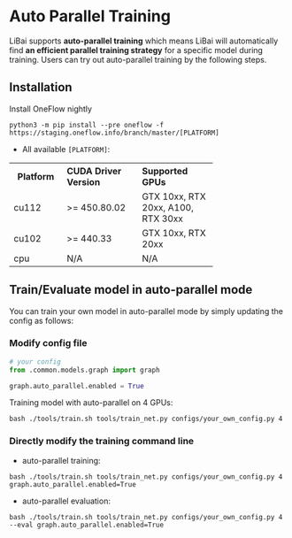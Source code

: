 # Auto Parallel Training

LiBai supports **auto-parallel training** which means LiBai will automatically find **an efficient parallel training strategy** for a specific model during training. Users can try out auto-parallel training by the following steps.

## Installation

Install OneFlow nightly

```shell
python3 -m pip install --pre oneflow -f https://staging.oneflow.info/branch/master/[PLATFORM]
```

- All available `[PLATFORM]`:

<table class="docutils">
  <tbody>
    <tr>
      <th width="80"> Platform </th>
      <th valign="bottom" align="left" width="120">CUDA Driver Version</th>
      <th valign="bottom" align="left" width="120">Supported GPUs</th>
    </tr>
    <tr>
      <td align="left"> cu112 </td>
      <td align="left"> >= 450.80.02 </td>
      <td align="left"> GTX 10xx, RTX 20xx, A100, RTX 30xx</td>
    </tr>
    <tr>
      <td align="left"> cu102 </td>
      <td align="left"> >= 440.33 </td>
      <td align="left"> GTX 10xx, RTX 20xx</td>
    </tr>
    <tr>
      <td align="left"> cpu </td>
      <td align="left"> N/A </td>
      <td align="left"> N/A </td>
    </tr>
  </tbody>
</table>


## Train/Evaluate model in auto-parallel mode

You can train your own model in auto-parallel mode by simply updating the config as follows:

### Modify config file

```python
# your config
from .common.models.graph import graph

graph.auto_parallel.enabled = True
```
Training model with auto-parallel on 4 GPUs:
```shell
bash ./tools/train.sh tools/train_net.py configs/your_own_config.py 4
```

### Directly modify the training command line

- auto-parallel training:

```shell
bash ./tools/train.sh tools/train_net.py configs/your_own_config.py 4 graph.auto_parallel.enabled=True
```

- auto-parallel evaluation:

```shell
bash ./tools/train.sh tools/train_net.py configs/your_own_config.py 4 --eval graph.auto_parallel.enabled=True
```
